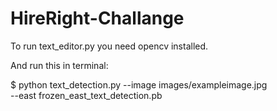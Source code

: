 # HireRight-Challange

To run text_editor.py you need opencv installed.

And run this in terminal:

$ python text_detection.py --image images/exampleimage.jpg \
	--east frozen_east_text_detection.pb
  
